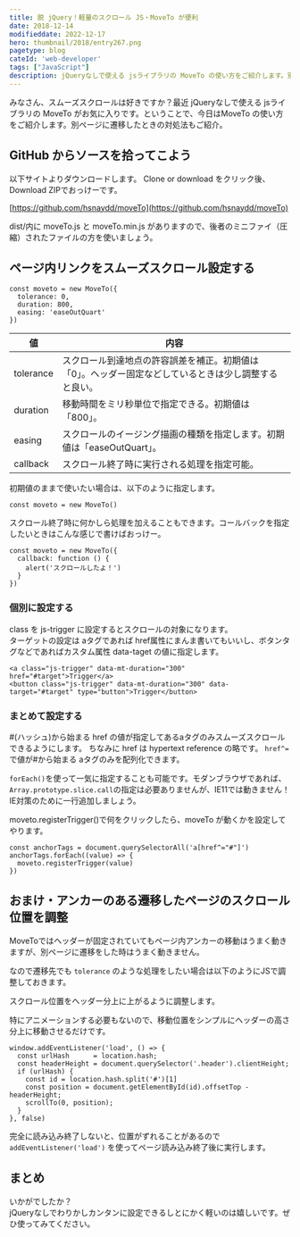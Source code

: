 ```yaml
---
title: 脱 jQuery！軽量のスクロール JS・MoveTo が便利
date: 2018-12-14
modifieddate: 2022-12-17
hero: thumbnail/2018/entry267.png
pagetype: blog
cateId: 'web-developer'
tags: ["JavaScript"]
description: jQueryなしで使える jsライブラリの MoveTo の使い方をご紹介します。別ページに遷移したときの対処法もご紹介。
---
```

みなさん、スムーズスクロールは好きですか？最近 jQueryなしで使える jsライブラリの MoveTo がお気に入りです。ということで、今日はMoveTo の使い方をご紹介します。別ページに遷移したときの対処法もご紹介。


## GitHub からソースを拾ってこよう
以下サイトよりダウンロードします。
Clone or download をクリック後、Download ZIPでおっけーです。

[https://github.com/hsnaydd/moveTo](https://github.com/hsnaydd/moveTo)

dist/内に moveTo.js と moveTo.min.js がありますので、後者のミニファイ（圧縮）されたファイルの方を使いましょう。

## ページ内リンクをスムーズスクロール設定する
```js:title=JavaScript
const moveto = new MoveTo({
  tolerance: 0,
  duration: 800,
  easing: 'easeOutQuart'
})
```
|値|内容|
|-|-|
|tolerance|スクロール到達地点の許容誤差を補正。初期値は「0」。ヘッダー固定などしているときは少し調整すると良い。|
|duration|移動時間をミリ秒単位で指定できる。初期値は「800」。|
|easing|スクロールのイージング描画の種類を指定します。初期値は「easeOutQuart」。|
|callback|スクロール終了時に実行される処理を指定可能。|

初期値のままで使いたい場合は、以下のように指定します。

```js:title=JavaScript
const moveto = new MoveTo()
```

スクロール終了時に何かしら処理を加えることもできます。コールバックを指定したいときはこんな感じで書けばおっけー。

```js:title=JavaScript
const moveto = new MoveTo({
  callback: function () {
    alert('スクロールしたよ！')
  }
})
```
### 個別に設定する
class を js-trigger に設定するとスクロールの対象になります。<br>
ターゲットの設定は aタグであれば href属性にまんま書いてもいいし、ボタンタグなどであればカスタム属性 data-taget の値に指定します。
```HTML:title=HTML
<a class="js-trigger" data-mt-duration="300" href="#target">Trigger</a>
<button class="js-trigger" data-mt-duration="300" data-target="#target" type="button">Trigger</button>
```

### まとめて設定する
#(ハッシュ)から始まる href の値が指定してあるaタグのみスムーズスクロールできるようにします。
ちなみに href は hypertext reference の略です。
`href^=`で値が#から始まる aタグのみを配列化できます。

`forEach()`を使って一気に指定することも可能です。モダンブラウザであれば、`Array.prototype.slice.call`の指定は必要ありませんが、IE11では動きません！IE対策のために一行追加しましょう。

moveto.registerTrigger()で何をクリックしたら、moveTo が動くかを設定してやります。
```js:title=JavaScript
const anchorTags = document.querySelectorAll('a[href^="#"]')
anchorTags.forEach((value) => {
  moveto.registerTrigger(value)
})
```

## おまけ・アンカーのある遷移したページのスクロール位置を調整
MoveToではヘッダーが固定されていてもページ内アンカーの移動はうまく動きますが、別ページに遷移をした時はうまく動きません。

なので遷移先でも `tolerance` のような処理をしたい場合は以下のようにJSで調整しておきます。

スクロール位置をヘッダー分上に上がるように調整します。

特にアニメーションする必要もないので、移動位置をシンプルにヘッダーの高さ分上に移動させるだけです。

```js:title=JavaScript
window.addEventListener('load', () => {
  const urlHash      = location.hash;
  const headerHeight = document.querySelector('.header').clientHeight;
  if (urlHash) {
    const id = location.hash.split('#')[1]
    const position = document.getElementById(id).offsetTop - headerHeight;
    scrollTo(0, position);
  }
}, false)
```

完全に読み込み終了しないと、位置がずれることがあるので `addEventListener('load')` を使ってページ読み込み終了後に実行します。

## まとめ
いかがでしたか？<br>
jQueryなしでわりかしカンタンに設定できるしとにかく軽いのは嬉しいです。ぜひ使ってみてください。

<prof></prof>
